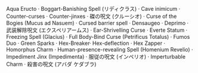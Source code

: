 Aqua Eructo ·
 Boggart-Banishing Spell (リディクラス) ·
 Cave inimicum ·
  Counter-curses
· Counter-jinxes ·
 磔の呪文 (クルーシオ) · 
 Curse of the Bogies (Mucus ad Nasuem) ·
  Cursed barrier spell · 
  Densaugeo ·
   Deprimo ·
    武装解除呪文 (エクスペリアームス) ·
     Ear-Shrivelling Curse · Everte Statum · Freezing Spell (Glacius) · Full Body-Bind Curse (Petrificus Totalus) · Fumos Duo · Green Sparks · Hex-Breaker· Hex-deflection · Hex Zapper · Homorphus Charm · Human-presence-revealing Spell (Homenium Revelio) · Impediment Jinx (Impedimenta) · 服従の呪文 (インペリオ) · Imperturbable Charm · 殺害の呪文 (アバダ ケダブラ) 